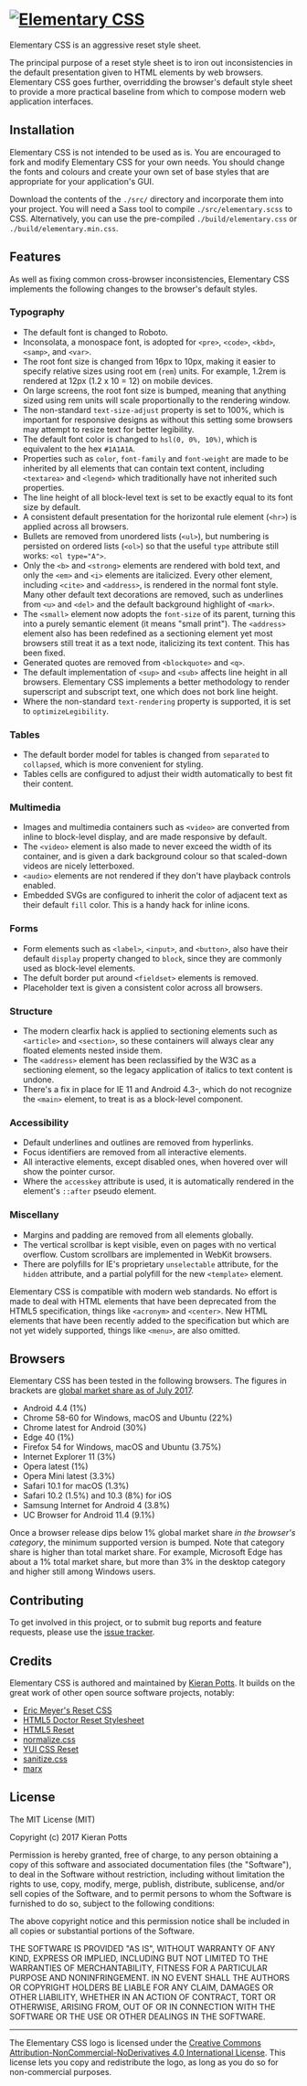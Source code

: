 # [![Elementary CSS](https://cdn.rawgit.com/kieranpotts/elementary/gh-pages/static/logo/elementary-css-logo.350x60.png)](https://www.elementarycss.com/)

Elementary CSS is an aggressive reset style sheet.

The principal purpose of a reset style sheet is to iron out inconsistencies in the default presentation given to HTML elements by web browsers. Elementary CSS goes further, overridding the browser's default style sheet to provide a more practical baseline from which to compose modern web application interfaces.


## Installation

Elementary CSS is not intended to be used as is. You are encouraged to fork and modify Elementary CSS for your own needs. You should change the fonts and colours and create your own set of base styles that are appropriate for your application's GUI.

Download the contents of the ``./src/`` directory and incorporate them into your project. You will need a Sass tool to compile ``./src/elementary.scss`` to CSS. Alternatively, you can use the pre-compiled ``./build/elementary.css`` or ``./build/elementary.min.css``.


## Features

As well as fixing common cross-browser inconsistencies, Elementary CSS implements the following changes to the browser's default styles.

### Typography

- The default font is changed to Roboto. 
- Inconsolata, a monospace font, is adopted for ``<pre>``, ``<code>``, ``<kbd>``, ``<samp>``, and ``<var>``.
- The root font size is changed from 16px to 10px, making it easier to specify relative sizes using root em (``rem``) units. For example, 1.2rem is rendered at 12px (1.2 x 10 = 12) on mobile devices.
- On large screens, the root font size is bumped, meaning that anything sized using rem units will scale proportionally to the rendering window.
- The non-standard ``text-size-adjust`` property is set to 100%, which is important for responsive designs as without this setting some browsers may attempt to resize text for better legibility.
- The default font color is changed to ``hsl(0, 0%, 10%)``, which is equivalent to the hex ``#1A1A1A``. 
- Properties such as ``color``, ``font-family`` and ``font-weight`` are made to be inherited by all elements that can contain text content, including ``<textarea>`` and ``<legend>`` which traditionally have not inherited such properties.
- The line height of all block-level text is set to be exactly equal to its font size by default.
- A consistent default presentation for the horizontal rule element (``<hr>``) is applied across all browsers. 
- Bullets are removed from unordered lists (``<ul>``), but numbering is persisted on ordered lists (``<ol>``) so that the useful ``type`` attribute still works: ``<ol type="A">``. 
- Only the ``<b>`` and ``<strong>`` elements are rendered with bold text, and only the ``<em>`` and ``<i>`` elements are italicized. Every other element, including ``<cite>`` and ``<address>``, is rendered in the normal font style. Many other default text decorations are removed, such as underlines from ``<u>`` and ``<del>`` and the default background highlight of ``<mark>``.
- The ``<small>`` element now adopts the ``font-size`` of its parent, turning this into a purely semantic element (it means "small print"). The ``<address>`` element also has been redefined as a sectioning element yet most browsers still treat it as a text node, italicizing its text content. This has been fixed.
- Generated quotes are removed from ``<blockquote>`` and ``<q>``. 
- The default implementation of ``<sup>`` and ``<sub>`` affects line height in all browsers. Elementary CSS implements a better methodology to render superscript and subscript text, one which does not bork line height.
- Where the non-standard ``text-rendering`` property is supported, it is set to ``optimizeLegibility``.

### Tables

- The default border model for tables is changed from ``separated`` to ``collapsed``, which is more convenient for styling. 
- Tables cells are configured to adjust their width automatically to best fit their content. 

### Multimedia

- Images and multimedia containers such as ``<video>`` are converted from inline to block-level display, and are made responsive by default.
- The ``<video>`` element is also made to never exceed the width of its container, and is given a dark background colour so that scaled-down videos are nicely letterboxed. 
- ``<audio>`` elements are not rendered if they don't have playback controls enabled.
- Embedded SVGs are configured to inherit the color of adjacent text as their default ``fill`` color. This is a handy hack for inline icons.

### Forms

- Form elements such as ``<label>``, ``<input>``, and ``<button>``, also have their default ``display`` property changed to ``block``, since they are commonly used as block-level elements.
- The defult border put around ``<fieldset>`` elements is removed.
- Placeholder text is given a consistent color across all browsers.

### Structure

- The modern clearfix hack is applied to sectioning elements such as ``<article>`` and ``<section>``, so these containers will always clear any floated elements nested inside them.
- The ``<address>`` element has been reclassified by the W3C as a sectioning element, so the legacy application of italics to text content is undone.
- There's a fix in place for IE 11 and Android 4.3-, which do not recognize the ``<main>`` element, to treat is as a block-level component.

### Accessibility

- Default underlines and outlines are removed from hyperlinks. 
- Focus identifiers are removed from all interactive elements.
- All interactive elements, except disabled ones, when hovered over will show the pointer cursor.
- Where the ``accesskey`` attribute is used, it is automatically rendered in the element's ``::after`` pseudo element.

### Miscellany

- Margins and padding are removed from all elements globally.
- The vertical scrollbar is kept visible, even on pages with no vertical overflow. Custom scrollbars are implemented in WebKit browsers.
- There are polyfills for IE's proprietary ``unselectable`` attribute, for the ``hidden`` attribute, and a partial polyfill for the new ``<template>`` element.

Elementary CSS is compatible with modern web standards. No effort is made to deal with HTML elements that have been deprecated from the HTML5 specification, things like ``<acronym>`` and ``<center>``. New HTML elements that have been recently added to the specification but which are not yet widely supported, things like ``<menu>``, are also omitted.


## Browsers

Elementary CSS has been tested in the following browsers. The figures in brackets are [global market share as of July 2017](http://gs.statcounter.com/).

- Android 4.4 (1%)
- Chrome 58-60 for Windows, macOS and Ubuntu (22%)
- Chrome latest for Android (30%)
- Edge 40 (1%)
- Firefox 54 for Windows, macOS and Ubuntu (3.75%)
- Internet Explorer 11 (3%)
- Opera latest (1%)
- Opera Mini latest (3.3%)
- Safari 10.1 for macOS (1.3%)
- Safari 10.2 (1.5%) and 10.3 (8%) for iOS 
- Samsung Internet for Android 4 (3.8%)
- UC Browser for Android 11.4 (9.1%)

Once a browser release dips below 1% global market share _in the browser's category_, the minimum supported version is bumped. Note that category share is higher than total market share. For example, Microsoft Edge has about a 1% total market share, but more than 3% in the desktop category and higher still among Windows users.


## Contributing

To get involved in this project, or to submit bug reports and feature requests, please use the [issue tracker](https://github.com/kieranpotts/elementary/issues). 


## Credits

Elementary CSS is authored and maintained by [Kieran Potts](https://www.kieranpotts.com/). It builds on the great work of other open source software projects, notably:

- [Eric Meyer's Reset CSS](http://meyerweb.com/eric/tools/css/reset/)
- [HTML5 Doctor Reset Stylesheet](http://html5doctor.com/html-5-reset-stylesheet/)
- [HTML5 Reset](http://html5reset.org/)
- [normalize.css](http://necolas.github.io/normalize.css/)
- [YUI CSS Reset](http://yuilibrary.com/yui/docs/cssreset/)
- [sanitize.css](http://jonathantneal.github.io/sanitize.css/)
- [marx](https://github.com/mblode/marx)


## License

The MIT License (MIT)

Copyright (c) 2017 Kieran Potts

Permission is hereby granted, free of charge, to any person obtaining a copy of this software and associated documentation files (the "Software"), to deal in the Software without restriction, including without limitation the rights to use, copy, modify, merge, publish, distribute, sublicense, and/or sell copies of the Software, and to permit persons to whom the Software is furnished to do so, subject to the following conditions:

The above copyright notice and this permission notice shall be included in all copies or substantial portions of the Software.

THE SOFTWARE IS PROVIDED "AS IS", WITHOUT WARRANTY OF ANY KIND, EXPRESS OR IMPLIED, INCLUDING BUT NOT LIMITED TO THE WARRANTIES OF MERCHANTABILITY, FITNESS FOR A PARTICULAR PURPOSE AND NONINFRINGEMENT. IN NO EVENT SHALL THE AUTHORS OR COPYRIGHT HOLDERS BE LIABLE FOR ANY CLAIM, DAMAGES OR OTHER LIABILITY, WHETHER IN AN ACTION OF CONTRACT, TORT OR OTHERWISE, ARISING FROM, OUT OF OR IN CONNECTION WITH THE SOFTWARE OR THE USE OR OTHER DEALINGS IN THE SOFTWARE.

***

The Elementary CSS logo is licensed under the [Creative Commons Attribution-NonCommercial-NoDerivatives 4.0 International License](https://creativecommons.org/licenses/by-nc-nd/4.0/). This license lets you copy and redistribute the logo, as long as you do so for non-commercial purposes.

